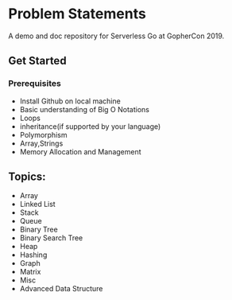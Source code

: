 # Problem Statements

A demo and doc repository for Serverless Go at GopherCon 2019.

## Get Started

### Prerequisites

* Install Github on local machine
* Basic understanding of Big O Notations
* Loops
* inheritance(if supported by your language)
* Polymorphism
* Array,Strings
* Memory Allocation and Management

## Topics:

* Array
* Linked List
* Stack
* Queue
* Binary Tree
* Binary Search Tree
* Heap
* Hashing
* Graph
* Matrix
* Misc
* Advanced Data Structure



